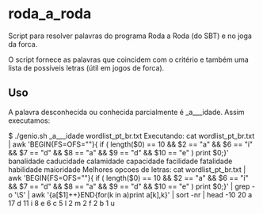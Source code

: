 # roda_a_roda
Script para resolver palavras do programa Roda a Roda (do SBT) e no joga da forca.

O script fornece as palavras que coincidem com o critério e também uma lista de possíveis letras (útil em jogos de forca).

Uso
---

A palavra desconhecida ou conhecida parcialmente é _a___idade. Assim executamos:

  $ ./genio.sh _a___idade wordlist_pt_br.txt
  Executando: cat wordlist_pt_br.txt | awk 'BEGIN{FS=OFS=""}{ if ( length($0) == 10 && $2 == "a" && $6 == "i" && $7 == "d" && $8 == "a" && $9 == "d" && $10 == "e" ) print $0;}' 
  banalidade
  caducidade
  calamidade
  capacidade
  facilidade
  fatalidade
  habilidade
  maioridade
  Melhores opcoes de letras: cat wordlist_pt_br.txt | awk 'BEGIN{FS=OFS=""}{ if ( length($0) == 10 && $2 == "a" && $6 == "i" && $7 == "d" && $8 == "a" && $9 == "d" && $10 == "e" ) print $0;}'  | grep -o '\S' | awk '{a[$1]++}END{for(k in a)print a[k],k}' | sort -nr | head -10
  20 a
  17 d
  11 i
  8 e
  6 c
  5 l
  2 m
  2 f
  2 b
  1 u
